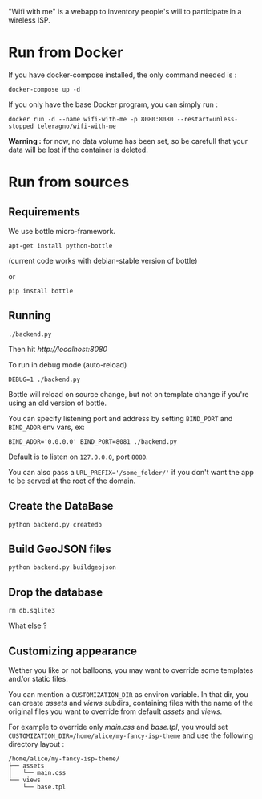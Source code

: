 "Wifi with me" is a webapp to inventory people's will to participate in a wireless ISP.

# Run from Docker

If you have docker-compose installed, the only command needed is :

```console
docker-compose up -d
```

If you only have the base Docker program, you can simply run :

``` console
docker run -d --name wifi-with-me -p 8080:8080 --restart=unless-stopped teleragno/wifi-with-me
```

**Warning :** for now, no data volume has been set, so be carefull that your data will be lost if the container is deleted.

# Run from sources

## Requirements

We use bottle micro-framework.

```console
apt-get install python-bottle
```

(current code works with debian-stable version of bottle)

or

```console
pip install bottle
```

## Running

```console
./backend.py
```


Then hit *http://localhost:8080*

To run in debug mode (auto-reload)

```console
DEBUG=1 ./backend.py
```

Bottle will reload on source change, but not on template change if you're using
an old version of bottle.

You can specify listening port and address by setting `BIND_PORT` and
`BIND_ADDR` env vars, ex:

```console
BIND_ADDR='0.0.0.0' BIND_PORT=8081 ./backend.py
```

Default is to listen on `127.0.0.0`, port `8080`.

You can also pass a `URL_PREFIX='/some_folder/'` if you don't want the app to be
served at the root of the domain.

## Create the DataBase

```console
python backend.py createdb
```

## Build GeoJSON files

```console
python backend.py buildgeojson
```

## Drop the database

```console
rm db.sqlite3
```

What else ?

## Customizing appearance

Wether you like or not balloons, you may want to override some templates and/or
static files.

You can mention a `CUSTOMIZATION_DIR` as environ variable. In that dir, you can
create *assets* and *views* subdirs, containing files with the name of the
original files you want to override from default *assets* and *views*.

For example to override only *main.css* and *base.tpl*, you would set
`CUSTOMIZATION_DIR=/home/alice/my-fancy-isp-theme` and use the following directory
layout :

    /home/alice/my-fancy-isp-theme/
    ├── assets
    │   └── main.css
    └── views
        └── base.tpl
